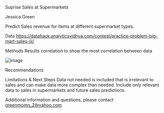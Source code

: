 
Suprise Sales at Supermarkets


Jessica Green

Predict Sales revenue for items at different supermarket types.

Data
https://datahack.analyticsvidhya.com/contest/practice-problem-big-mart-sales-iii/

Methods
Results
correlation to show the most correlation between data 

![image](https://user-images.githubusercontent.com/102007410/167274201-026fbee5-ba96-47a0-812f-bd9042a83c56.png)



Recommendations

Limitations & Next Steps
Data not needed is included that is irrelevant to sales and can make data more complex than needed. 
Include only relevant data to sales in supermarkets and future sales predictions.

Additional information and questions, please contact greenmomn_2@yahoo.com
